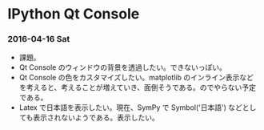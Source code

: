 # IPython Qt Console

### 2016-04-16 Sat

- 課題。
- Qt Console のウィンドウの背景を透過したい。できないっぽい。
- Qt Console の色をカスタマイズしたい。matplotlib のインライン表示などを考えると、考えることが増えていき、面倒そうである。のでやらない予定である。
- Latex で日本語を表示したい。現在、SymPy で Symbol('日本語') などとしても表示されないようである。表示したい。
